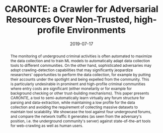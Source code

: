 ---
title: "CARONTE: a Crawler for Adversarial Resources Over Non-Trusted, high-profile Environments"
collection: publications
permalink: /publication/2019-07-17-caronte
date: 2019-07-17
venue: '2019 IEEE European Symposium on Security and Privacy Workshops (EuroS&PW) - 1st Workshop on Attackers and Cyber-Crime Operations'
open_access_link: "https://arxiv.org/abs/2009.08148"
publisher_link: 'https://ieeexplore.ieee.org/abstract/document/8802484'
authors: '<b>Campobasso, M.</b>, Burda, P., Allodi, L.'
abstract: "The monitoring of underground criminal activities is often automated to maximize the data collection and to train ML models to automatically adapt data collection tools to different communities. On the other hand, sophisticated adversaries may adopt crawling-detection capabilities that may significantly jeopardize researchers' opportunities to perform the data collection, for example by putting their accounts under the spotlight and being expelled from the community. This is particularly undesirable in prominent and high-profile criminal communities where entry costs are significant (either monetarily or for example for background checking or other trust-building mechanisms). This paper presents CARONTE, a tool to semi-automatically learn virtually any forum structure for parsing and data-extraction, while maintaining a low profile for the data collection and avoiding the requirement of collecting massive datasets to maintain tool scalability. We showcase the tool against four underground forums, and compare the network traffic it generates (as seen from the adversary's position, i.e. the underground community's server) against state-of-the-art tools for web-crawling as well as human users."
source: https://github.com/michelecampobasso/caronte-crawler
---